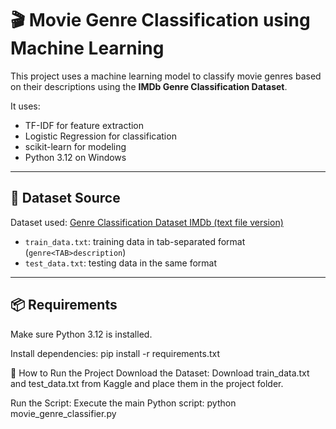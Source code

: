 # 🎬 Movie Genre Classification using Machine Learning

This project uses a machine learning model to classify movie genres based on their descriptions using the **IMDb Genre Classification Dataset**.

It uses:
- TF-IDF for feature extraction
- Logistic Regression for classification
- scikit-learn for modeling
- Python 3.12 on Windows

---

## 📂 Dataset Source

Dataset used: [Genre Classification Dataset IMDb (text file version)](https://www.kaggle.com/datasets/hijest/genre-classification-dataset-imdb)

- `train_data.txt`: training data in tab-separated format (`genre<TAB>description`)
- `test_data.txt`: testing data in the same format

---

## 📦 Requirements

Make sure Python 3.12 is installed.

Install dependencies:
pip install -r requirements.txt


🚀 How to Run the Project
Download the Dataset:
Download train_data.txt and test_data.txt from Kaggle and place them in the project folder.

Run the Script:
Execute the main Python script:
 python movie_genre_classifier.py
